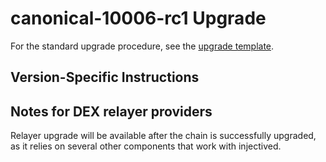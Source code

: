 # canonical-10006-rc1 Upgrade

For the standard upgrade procedure, see the [upgrade template](./UPGRADE_TEMPLATE.md).

## Version-Specific Instructions

## Notes for DEX relayer providers

Relayer upgrade will be available after the chain is successfully upgraded, as it relies on several other components that work with injectived.
